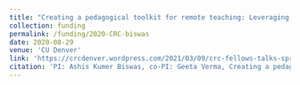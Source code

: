 ```yaml
---
title: "Creating a pedagogical toolkit for remote teaching: Leveraging Machine Learning on student generated audio and visual data"
collection: funding
permalink: /funding/2020-CRC-biswas
date: 2020-08-29
venue: 'CU Denver'
link: 'https://crcdenver.wordpress.com/2021/03/09/crc-fellows-talks-spring-21/'
citation: 'PI: Ashis Kumer Biswas, co-PI: Geeta Verma, Creating a pedagogical toolkit for remote teaching: Leveraging Machine Learning on student generated audio and visual data, CRC, <b>Ofﬁce of Research Services, CU Denver</b>, Award amount: $15,000, Awarded: 08/2020.'
---
```

